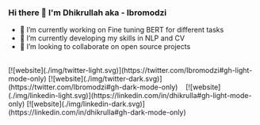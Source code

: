 ### Hi there 👋 I'm Dhikrullah aka - Ibromodzi


- 🔭 I’m currently working on Fine tuning BERT for different tasks
- 🌱 I’m currently developing my skills in NLP and CV
- 👯 I’m looking to collaborate on open source projects

<br>
[![website](./img/twitter-light.svg)](https://twitter.com/Ibromodzi#gh-light-mode-only)
[![website](./img/twitter-dark.svg)](https://twitter.com/Ibromodzi#gh-dark-mode-only)
&nbsp;&nbsp;
[![website](./img/linkedin-light.svg)](https://linkedin.com/in/dhikrulla#gh-light-mode-only)
[![website](./img/linkedin-dark.svg)](https://linkedin.com/in/dhikrulla#gh-dark-mode-only)
